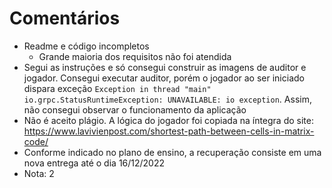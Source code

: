 # Comentários

- Readme e código incompletos
  - Grande maioria dos requisitos não foi atendida
- Segui as instruções e só consegui construir as imagens de auditor e jogador. Consegui executar auditor, porém o jogador ao ser iniciado dispara exceção `Exception in thread "main" io.grpc.StatusRuntimeException: UNAVAILABLE: io exception`. Assim, não consegui observar o funcionamento da aplicação
- Não é aceito plágio. A lógica do jogador foi copiada na íntegra do site: https://www.lavivienpost.com/shortest-path-between-cells-in-matrix-code/
- Conforme indicado no plano de ensino, a recuperação consiste em uma nova entrega até o dia 16/12/2022
- Nota: 2

